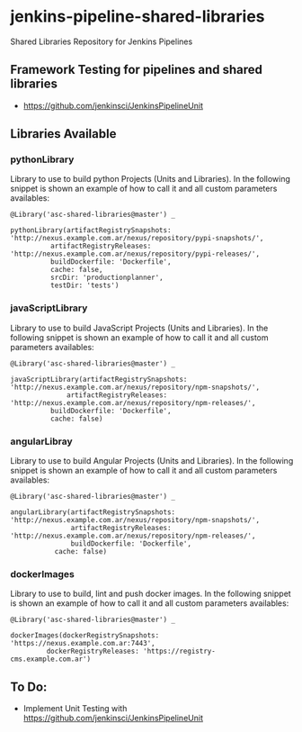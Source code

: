 # jenkins-pipeline-shared-libraries

Shared Libraries Repository for Jenkins Pipelines

## Framework Testing for pipelines and shared libraries

* https://github.com/jenkinsci/JenkinsPipelineUnit

## Libraries Available

### pythonLibrary

Library to use to build python Projects (Units and Libraries). In the following snippet is shown an example of how to call it and all custom parameters availables:

```
@Library('asc-shared-libraries@master') _

pythonLibrary(artifactRegistrySnapshots: 'http://nexus.example.com.ar/nexus/repository/pypi-snapshots/',
	      artifactRegistryReleases: 'http://nexus.example.com.ar/nexus/repository/pypi-releases/',
	      buildDockerfile: 'Dockerfile',
	      cache: false,
	      srcDir: 'productionplanner',
	      testDir: 'tests')
```

### javaScriptLibrary

Library to use to build JavaScript Projects (Units and Libraries). In the following snippet is shown an example of how to call it and all custom parameters availables:

```
@Library('asc-shared-libraries@master') _

javaScriptLibrary(artifactRegistrySnapshots: 'http://nexus.example.com.ar/nexus/repository/npm-snapshots/',
	          artifactRegistryReleases: 'http://nexus.example.com.ar/nexus/repository/npm-releases/',
		  buildDockerfile: 'Dockerfile',
		  cache: false)
```

### angularLibray

Library to use to build Angular Projects (Units and Libraries). In the following snippet is shown an example of how to call it and all custom parameters availables:

```
@Library('asc-shared-libraries@master') _

angularLibrary(artifactRegistrySnapshots: 'http://nexus.example.com.ar/nexus/repository/npm-snapshots/',
               artifactRegistryReleases: 'http://nexus.example.com.ar/nexus/repository/npm-releases/',
               buildDockerfile: 'Dockerfile',
	       cache: false)
```

### dockerImages

Library to use to build, lint and push docker images. In the following snippet is shown an example of how to call it and all custom parameters availables:

```
@Library('asc-shared-libraries@master') _

dockerImages(dockerRegistrySnapshots: 'https://nexus.example.com.ar:7443',
	     dockerRegistryReleases: 'https://registry-cms.example.com.ar')
```

## To Do:

* Implement Unit Testing with https://github.com/jenkinsci/JenkinsPipelineUnit
